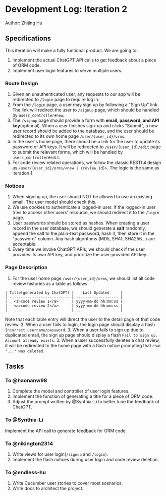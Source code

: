 # Development Log: Iteration 2

Author: Zhijing Hu

## Specifications

This iteration will make a fully funtional product. We are going to:

1. Implement the actual ChatGPT API calls to get feedback about a piece of ORM code.
2. Implement user login features to serve multiple users.

### Route Design

1. Given an unauthenticated user, any requests to our app will be redirected to `/login` page to require log in.
2. From the `/login` page, a user may sign up by following a "Sign Up" link. The link will redirect 
the user to `/signup` page, which should be handled by `users_controller#new`.
3. The `/signup` page should provide a form with **email, password, and API key**(optional). When a user finishes
sign-up and clicks "Submit", a new user record should be added to the database, and the user should be redirected to
its own home page `/user/{user_id}/orms`.
4. In the user's home page, there should be a link for the user to update its password or API keys. 
It will be redirected to `/user/{user_id}/edit` page to submit the relevant forms, which will be handled by
`users_controller#edit`.
5. For code review related operations, we follow the classic RESTful design as 
`/user/{user_id}/orms/<new | {review_id}>`. The logic is the same as iteration 1.

### Notices

1. When signing up, the user should NOT be allowed to use an existing email. The user model should check this.
2. We use cookies to authenticate a logged-in user. If the logged-in user tries to access other users' resource,
we should redirect it to the `/login` page.
3. User passwords should be stored as hashes. When creating a user record in the user database, we should generate
a **salt** randomly, append the salt to the plain-text password, hash it, then store it in the "password" column. 
Any hash algorithms (MD5, SHA1, SHA256...) are acceptable.
4. Every time we invoke ChatGPT APIs, we should check if the user provides its own API key, and prioritize the 
user-provided API key.

### Page Description

1. For the user home page `/user/{user_id}/orms`, we should list all code review histories as a table as follows:
```
| Title(generated by ChatGPT) |    Last Updated     |
| --------------------------- | ------------------- |
|   <a>code review 1</a>      | yyyy-mm-dd hh:mm:ss |
|   <a>code review 2</a>      | yyyy-mm-dd hh:mm:ss |
|   ...                       | ...                 |
```
Note that each table entry will direct the user to the detail page of that code review.
2. When a user fails to login, the login page should display a flash `Incorrect username/password`.
3. When a user fails to sign up due to duplicated email, the sign up page should display a flash `Fail to sign up. Account already exists`.
3. When a user successfully deletes a chat review, it will be redirected to the home page with a flash
notice prompting that `chat "..." was deleted`.

## Tasks

### To @haonanw98

1. Complete the model and controller of user login features.
2. Implement the function of generating a title for a piece of ORM code.
3. Adjust the prompt written by @Synthia-Li to better tune the feedback of ChatGPT.

### To @Synthia-Li

Implement the API call to generate feedback for ORM code.

### To @nikington2314

1. Write views for user login(`/signup` and `/login`).
2. Implement the flash notices during user login and code review deletion.

### To @endless-hu

1. Write Cucumber user stories to cover most scenarios. 
2. Write docs to architect the project.

